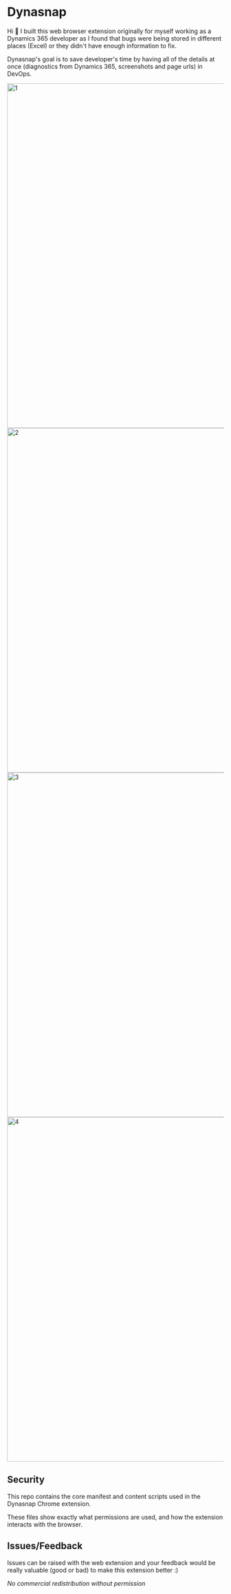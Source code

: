 # Dynasnap

Hi 👋 I built this web browser extension originally for myself working as a Dynamics 365 developer as I found that bugs were being stored in different places (Excel) or they didn't have enough information to fix. 

Dynasnap's goal is to save developer's time by having all of the details at once (diagnostics  from Dynamics 365, screenshots and page urls) in DevOps. 

<img width="1280" height="800" alt="1" src="https://github.com/user-attachments/assets/b513a160-8abb-43b2-8112-cec9db5f6103" />
<img width="1280" height="800" alt="2" src="https://github.com/user-attachments/assets/48c71356-eef9-4100-8630-570b028af253" />
<img width="1280" height="800" alt="3" src="https://github.com/user-attachments/assets/7a206fa1-071c-4a46-acfa-c166c34822bd" />

<img width="1280" height="800" alt="4" src="https://github.com/user-attachments/assets/482c8274-5fc5-4732-9468-e15c842a15b1" />

## Security

This repo contains the core manifest and content scripts used in the Dynasnap Chrome extension.

These files show exactly what permissions are used, and how the extension interacts with the browser.

## Issues/Feedback

Issues can be raised with the web extension and your feedback would be really valuable (good or bad) to make this extension better :)

_No commercial redistribution without permission_

